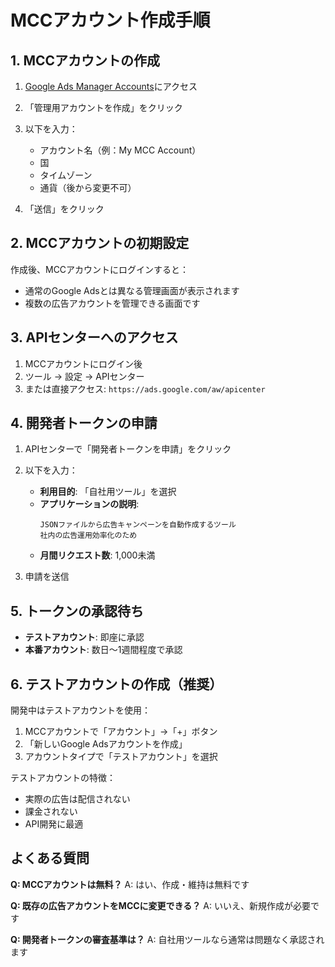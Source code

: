 # MCCアカウント作成手順

## 1. MCCアカウントの作成

1. [Google Ads Manager Accounts](https://ads.google.com/intl/ja_jp/home/tools/manager-accounts/)にアクセス

2. 「管理用アカウントを作成」をクリック

3. 以下を入力：
   - アカウント名（例：My MCC Account）
   - 国
   - タイムゾーン
   - 通貨（後から変更不可）

4. 「送信」をクリック

## 2. MCCアカウントの初期設定

作成後、MCCアカウントにログインすると：
- 通常のGoogle Adsとは異なる管理画面が表示されます
- 複数の広告アカウントを管理できる画面です

## 3. APIセンターへのアクセス

1. MCCアカウントにログイン後
2. ツール → 設定 → APIセンター
3. または直接アクセス: `https://ads.google.com/aw/apicenter`

## 4. 開発者トークンの申請

1. APIセンターで「開発者トークンを申請」をクリック
2. 以下を入力：
   - **利用目的**: 「自社用ツール」を選択
   - **アプリケーションの説明**: 
     ```
     JSONファイルから広告キャンペーンを自動作成するツール
     社内の広告運用効率化のため
     ```
   - **月間リクエスト数**: 1,000未満

3. 申請を送信

## 5. トークンの承認待ち

- **テストアカウント**: 即座に承認
- **本番アカウント**: 数日〜1週間程度で承認

## 6. テストアカウントの作成（推奨）

開発中はテストアカウントを使用：

1. MCCアカウントで「アカウント」→「+」ボタン
2. 「新しいGoogle Adsアカウントを作成」
3. アカウントタイプで「テストアカウント」を選択

テストアカウントの特徴：
- 実際の広告は配信されない
- 課金されない
- API開発に最適

## よくある質問

**Q: MCCアカウントは無料？**
A: はい、作成・維持は無料です

**Q: 既存の広告アカウントをMCCに変更できる？**
A: いいえ、新規作成が必要です

**Q: 開発者トークンの審査基準は？**
A: 自社用ツールなら通常は問題なく承認されます